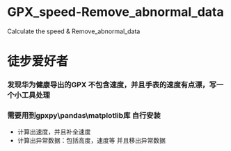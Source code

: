 # GPX_speed-Remove_abnormal_data
Calculate the speed &amp; Remove_abnormal_data

# 徒步爱好者
### 发现华为健康导出的GPX 不包含速度，并且手表的速度有点漂，写一个小工具处理
### 需要用到gpxpy\pandas\matplotlib库 自行安装

* 计算出速度，并且补全速度
* 计算出异常数据：包括高度，速度等  并且移出异常数据


